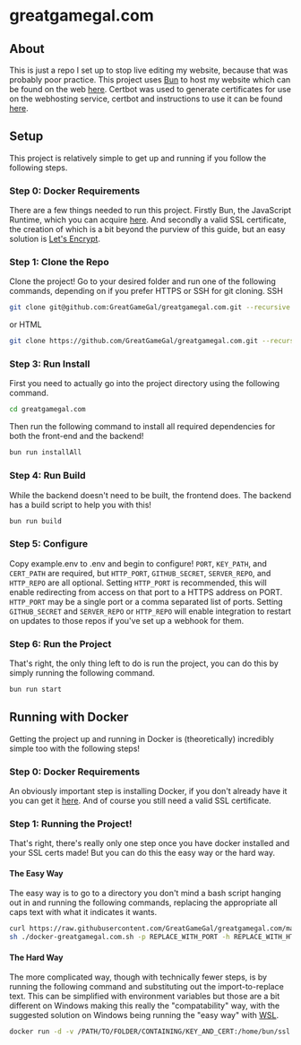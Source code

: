 # greatgamegal.com

## About

This is just a repo I set up to stop live editing my website, because that was probably poor practice.
This project uses [Bun](https://bun.sh/) to host my website which can be found on the web [here](https://www.greatgamegal.com).
Certbot was used to generate certificates for use on the webhosting service, certbot and instructions to use it can be found [here](https://certbot.eff.org/).

## Setup

This project is relatively simple to get up and running if you follow the following steps.

### Step 0: Docker Requirements

There are a few things needed to run this project. Firstly Bun, the JavaScript Runtime, which you can acquire [here](https://bun.sh/). And secondly a valid SSL certificate, the creation of which is a bit beyond the purview of this guide, but an easy solution is [Let's Encrypt](https://letsencrypt.org/getting-started/).

### Step 1: Clone the Repo

Clone the project! Go to your desired folder and run one of the following commands, depending on if you prefer HTTPS or SSH for git cloning.
SSH

```sh
git clone git@github.com:GreatGameGal/greatgamegal.com.git --recursive
```

or HTML

```sh
git clone https://github.com/GreatGameGal/greatgamegal.com.git --recursive
```

### Step 3: Run Install

First you need to actually go into the project directory using the following command.

```sh
cd greatgamegal.com
```

Then run the following command to install all required dependencies for both the front-end and the backend!

```sh
bun run installAll
```

### Step 4: Run Build

While the backend doesn't need to be built, the frontend does. The backend has a build script to help you with this!

```sh
bun run build
```

### Step 5: Configure

Copy example.env to .env and begin to configure! `PORT`, `KEY_PATH`, and `CERT_PATH` are required, but `HTTP_PORT`, `GITHUB_SECRET`, `SERVER_REPO`, and `HTTP_REPO` are all optional.
Setting `HTTP_PORT` is recommended, this will enable redirecting from access on that port to a HTTPS address on PORT. `HTTP_PORT` may be a single port or a comma separated list of ports.
Setting `GITHUB_SECRET` and `SERVER_REPO` or `HTTP_REPO` will enable integration to restart on updates to those repos if you've set up a webhook for them.

### Step 6: Run the Project

That's right, the only thing left to do is run the project, you can do this by simply running the following command.

```sh
bun run start
```

## Running with Docker

Getting the project up and running in Docker is (theoretically) incredibly simple too with the following steps!

### Step 0: Docker Requirements

An obviously important step is installing Docker, if you don't already have it you can get it [here](https://docs.docker.com/get-docker/).
And of course you still need a valid SSL certificate.

### Step 1: Running the Project!

That's right, there's really only one step once you have docker installed and your SSL certs made! But you can do this the easy way or the hard way.

#### The Easy Way

The easy way is to go to a directory you don't mind a bash script hanging out in and running the following commands, replacing the appropriate all caps text with what it indicates it wants.

```sh
curl https://raw.githubusercontent.com/GreatGameGal/greatgamegal.com/main/run-dicker.sh -o docker-greatgamegal.com.sh
sh ./docker-greatgamegal.com.sh -p REPLACE_WITH_PORT -h REPLACE_WITH_HTTP_PORT -s /PATH/TO/FOLDER/CONTAINING/KEY_AND_CERT
```

#### The Hard Way

The more complicated way, though with technically fewer steps, is by running the following command and substituting out the import-to-replace text. This can be simplified with environment variables but those are a bit different on Windows making this really the "compatability" way, with the suggested solution on Windows being running the "easy way" with [WSL](https://learn.microsoft.com/en-us/windows/wsl/).

```sh
docker run -d -v /PATH/TO/FOLDER/CONTAINING/KEY_AND_CERT:/home/bun/ssl -e PORT=REPLACE_WITH_PORT -p REPLACE_WITH_PORT:REPLACE_WITH_PORT --expose REPLACE_WITH_PORT -e HTTP_PORT=REPLACE_WITH_HTTP_PORT -p REPLACE_WITH_HTTP_PORT:REPLACE_WITH_HTTP_PORT --expose REPLACE_WITH_HTTP_PORT greatgamegal/greatgamegal.com:latest
```

